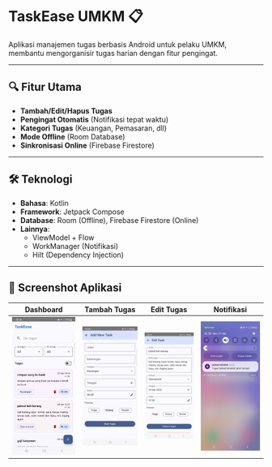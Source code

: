 # TaskEase UMKM 📋

Aplikasi manajemen tugas berbasis Android untuk pelaku UMKM, membantu mengorganisir tugas harian
dengan fitur pengingat.

---

## 🔍 Fitur Utama

- **Tambah/Edit/Hapus Tugas**
- **Pengingat Otomatis** (Notifikasi tepat waktu)
- **Kategori Tugas** (Keuangan, Pemasaran, dll)
- **Mode Offline** (Room Database)
- **Sinkronisasi Online** (Firebase Firestore)

---

## 🛠 Teknologi

- **Bahasa**: Kotlin
- **Framework**: Jetpack Compose
- **Database**: Room (Offline), Firebase Firestore (Online)
- **Lainnya**:
    - ViewModel + Flow
    - WorkManager (Notifikasi)
    - Hilt (Dependency Injection)

---

## 📸 Screenshot Aplikasi

| Dashboard                                                      | Tambah Tugas                                          | Edit Tugas                                           | Notifikasi                                                  |
|----------------------------------------------------------------|-------------------------------------------------------|------------------------------------------------------|-------------------------------------------------------------|
| ![Dashboard](app/src/main/res/drawable/taskease_dashboard.png) | ![Tambah](app/src/main/res/drawable/taskease_add.png) | ![Edit](app/src/main/res/drawable/taskease_edit.png) | ![Notif](app/src/main/res/drawable/taskease_notifikasi.png) |
